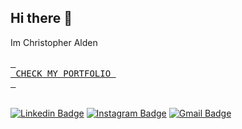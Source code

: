 ## Hi there 👋

Im Christopher Alden
<br/>
<br/>
[<kbd> <br> CHECK MY PORTFOLIO <br> </kbd>][Link]

[Link]: https://christopheralden.dev
<br/>
[![Linkedin Badge](https://img.shields.io/badge/-christphralden-blue?style=flat-square&logo=Linkedin&logoColor=white&link=https://www.linkedin.com/in/christphralden/)](https://www.linkedin.com/in/christphralden/)
[![Instagram Badge](https://img.shields.io/badge/-christphralden-purple?style=flat-square&logo=instagram&logoColor=white&link=https://instagram.com/christphralden/)](https://instagram.com/christphralden)
[![Gmail Badge](https://img.shields.io/badge/-christopheralden04@gmail.com-c14438?style=flat-square&logo=Gmail&logoColor=white&link=mailto:christopheralden04@gmail.com)](mailto:christopheralden04@gmail.com)
